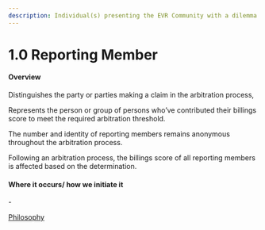 ```yaml
---
description: Individual(s) presenting the EVR Community with a dilemma
---
```


# 1.0 Reporting Member

#### Overview

Distinguishes the party or parties making a claim in the arbitration process,

Represents the person or group of persons who’ve contributed their billings score to meet the required arbitration threshold.

The number and identity of reporting members remains anonymous throughout the arbitration process.

Following an arbitration process, the billings score of all reporting members is affected based on the determination.

#### Where it occurs/ how we initiate it

\-

[Philosophy](../../white-paper/1.9-community-governance-structure/0.0-reporting-member.md)

